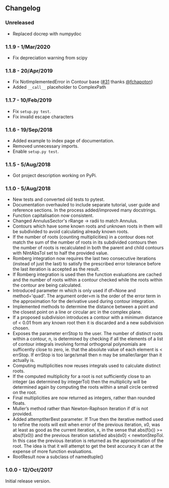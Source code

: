 ## Changelog
### Unreleased
- Replaced docrep with numpydoc

### 1.1.9 - 1/Mar/2020
- Fix depreciation warning from scipy

### 1.1.8 - 20/Apr/2019
- Fix NotImplementedError in Contour base ([#31](https://github.com/rparini/cxroots/issues/31) thanks [@fchapoton](https://github.com/fchapoton))
- Added `__call__` placeholder to ComplexPath

### 1.1.7 - 10/Feb/2019
- Fix `setup.py test`.
- Fix invalid escape characters

### 1.1.6 - 19/Sep/2018
- Added example to index page of documentation.
- Removed unnecessary imports.
- Enable `setup.py test`.

### 1.1.5 - 5/Aug/2018
- Got project description working on PyPi.

### 1.1.0 - 5/Aug/2018
- New tests and converted old tests to pytest.
- Documentation overhauled to include separate tutorial, user guide and reference sections.  In the process added/improved many docstrings.
- Function capitalisation now consistent.
- Changed AnnulusSector's rRange -> radii to match Annulus.
- Contours which have some known roots and unknown roots in them will be subdivided to avoid calculating already known roots.
- If the number of roots (counting multiplicities) in a contour does not match the sum of the number of roots in its subdivided contours then the number of roots is recalculated in both the parent and child contours with NIntAbsTol set to half the provided value.
- Romberg integration now requires the last two consecutive iterations (instead of just the last) to satisfy the prescribed error tolerance before the last iteration is accepted as the result.
- If Romberg integration is used then the function evaluations are cached and the number of roots within a contour checked while the roots within the contour are being calculated.
- Introduced parameter m which is only used if df=None and method='quad'.  The argument order=m is the order of the error term in the approximation for the derivative used during contour integration.
- Implemented methods to determine the distance between a point and the closest point on a line or circular arc in the complex plane.
- If a proposed subdivision introduces a contour with a minimum distance of < 0.01 from any known root then it is discarded and a new subdivision chosen.
- Exposes the parameter errStop to the user.  The number of distinct roots within a contour, n, is determined by checking if all the elements of a list of contour integrals involving formal orthogonal polynomials are sufficently close to zero, ie. that the absolute value of each element is < errStop.  If errStop is too large/small then n may be smaller/larger than it actually is.
- Computing multiplicities now reuses integrals used to calculate distinct roots.
- If the computed multiplicity for a root is not sufficiently close to an integer (as determined by integerTol) then the multiplicity will be determined again by computing the roots within a small circle centred on the root.
- Final multiplicities are now returned as integers, rather than rounded floats.
- Muller’s method rather than Newton-Raphson iteration if df is not provided.
- Added attemptIterBest parameter.  If True then the iterative method used to refine the roots will exit when error of the previous iteration, x0, was at least as good as the current iteration, x, in the sense that abs(f(x)) >= abs(f(x0)) and the previous iteration satisfied abs(dx0) < newtonStepTol.  In this case the previous iteration is returned as the approximation of the root.  The idea is that it will attempt to get the best accuracy it can at the expense of more function evaluations.
- RootResult now a subclass of namedtuple()


### 1.0.0 - 12/Oct/2017
Initial release version.
